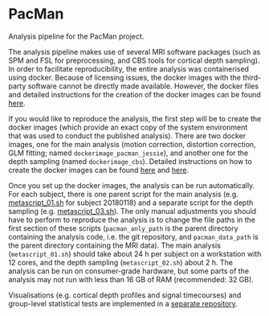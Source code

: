 # PacMan
Analysis pipeline for the PacMan project.

The analysis pipeline makes use of several MRI software packages (such as SPM and FSL for preprocessing, and CBS tools for cortical depth sampling). In order to facilitate reproducibility, the entire analysis was containerised using docker. Because of licensing issues, the docker images with the third-party software cannot be directly made available. However, the docker files and detailed instructions for the creation of the docker images can be found [here](https://github.com/ingo-m/PacMan/tree/master/docker).

If you would like to reproduce the analysis, the first step will be to create the docker images (which provide an exact copy of the system environment that was used to conduct the published analysis). There are two docker images, one for the main analysis (motion correction, distortion correction, GLM fitting; named `dockerimage_pacman_jessie`), and another one for the depth sampling (named `dockerimage_cbs`). Detailed instructions on how to create the docker images can be found [here](https://github.com/ingo-m/PacMan/blob/master/docker/Info_Prepare_PacMan_Image_Jessie.txt) and [here](https://github.com/ingo-m/PacMan/blob/master/docker/Info_Prepare_CBS_Image.txt).

Once you set up the docker images, the analysis can be run automatically. For each subject, there is one parent script for the main analysis (e.g. [metascript_01.sh](http://github.com/ingo-m/PacMan/blob/master/analysis/20180118/metascript_01.sh) for subject 20180118) and a separate script for the depth sampling (e.g. [metascript_03.sh](https://github.com/ingo-m/PacMan/blob/master/analysis/20180118/metascript_03.sh)). The only manual adjustments you should have to perform to reproduce the analysis is to change the file paths in the first section of these scripts (`pacman_anly_path` is the parent directory containing the analysis code, i.e. the git repository, and `pacman_data_path` is the parent directory containing the MRI data). The main analysis (`metascript_01.sh`) should take about 24 h per subject on a workstation with 12 cores, and the depth sampling (`metascript_02.sh`) about 2 h. The analysis can be run on consumer-grade hardware, but some parts of the analysis may not run with less than 16 GB of RAM (recommended: 32 GB).

Visualisations (e.g. cortical depth profiles and signal timecourses) and group-level statistical tests are implemented in a [separate repository](https://github.com/ingo-m/py_depthsampling/tree/PacMan).

